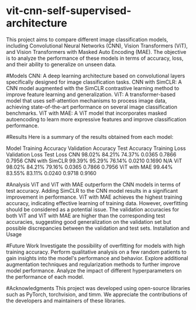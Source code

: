 # vit-cnn-self-supervised-architecture
This project aims to compare different image classification models, including Convolutional Neural Networks (CNN), Vision Transformers (ViT), and Vision Transformers with Masked Auto Encoding (MAE). The objective is to analyze the performance of these models in terms of accuracy, loss, and their ability to generalize on unseen data.

#Models
CNN: A deep learning architecture based on convolutional layers specifically designed for image classification tasks.
CNN with SimCLR: A CNN model augmented with the SimCLR contrastive learning method to improve feature learning and generalization.
ViT: A transformer-based model that uses self-attention mechanisms to process image data, achieving state-of-the-art performance on several image classification benchmarks.
ViT with MAE: A ViT model that incorporates masked autoencoding to learn more expressive features and improve classification performance.

#Results
Here is a summary of the results obtained from each model:

Model	Training Accuracy	Validation Accuracy	Test Accuracy	Training Loss	Validation Loss	Test Loss
CNN	98.02%	84.21%	74.37%	0.0365	0.7866	0.7956
CNN with SimCLR	99.39%	95.29%	76.14%	0.0210	0.1690	N/A
ViT	98.02%	84.21%	79.16%	0.0365	0.7866	0.7956
ViT with MAE	99.44%	83.55%	83.11%	0.0240	0.9718	0.9160

#Analysis
ViT and ViT with MAE outperform the CNN models in terms of test accuracy.
Adding SimCLR to the CNN model results in a significant improvement in performance.
ViT with MAE achieves the highest training accuracy, indicating effective learning of training data. However, overfitting should be considered as a potential issue.
The validation accuracies for both ViT and ViT with MAE are higher than the corresponding test accuracies, suggesting good generalization on the validation set but possible discrepancies between the validation and test sets.
Installation and Usage

#Future Work
Investigate the possibility of overfitting for models with high training accuracy.
Perform qualitative analysis on a few random patients to gain insights into the model's performance and behavior.
Explore additional augmentation techniques and regularization methods to further improve model performance.
Analyze the impact of different hyperparameters on the performance of each model.

#Acknowledgments
This project was developed using open-source libraries such as PyTorch, torchvision, and timm. We appreciate the contributions of the developers and maintainers of these libraries.
